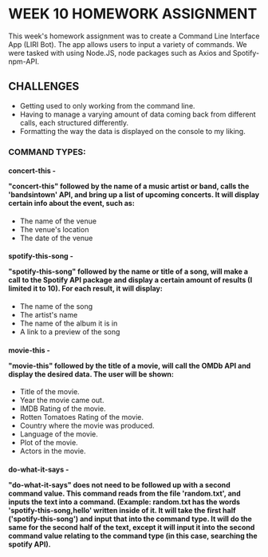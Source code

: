 # WEEK 10 HOMEWORK ASSIGNMENT

<p>This week's homework assignment was to create a Command Line Interface App (LIRI Bot). The app allows users to input a variety of commands. We were tasked with using Node.JS, node packages such as Axios and Spotify-npm-API.</p>

## CHALLENGES
* Getting used to only working from the command line.
* Having to manage a varying amount of data coming back from different calls, each structured differently.
* Formatting the way the data is displayed on the console to my liking.

 ### COMMAND TYPES:
#### concert-this - <p>"concert-this" followed by the name of a music artist or band, calls the 'bandsintown' API, and bring up a list of upcoming concerts. It will display certain info about the event, such as:</p>
 * The name of the venue
 * The venue's location
 * The date of the venue

#### spotify-this-song - <p>"spotify-this-song" followed by the name or title of a song, will make a call to the Spotify API package and display a certain amount of results (I limited it to 10). For each result, it will display:</p>
 * The name of the song
 * The artist's name 
 * The name of the album it is in
 * A link to a preview of the song


#### movie-this - <p>"movie-this" followed by the title of a movie, will call the OMDb API and display the desired data. The user will be shown:</p>
  * Title of the movie.
  * Year the movie came out.
  * IMDB Rating of the movie.
  * Rotten Tomatoes Rating of the movie.
  * Country where the movie was produced.
  * Language of the movie.
  * Plot of the movie.
  * Actors in the movie.

#### do-what-it-says - <p>"do-what-it-says" does not need to be followed up with a second command value. This command reads from the file 'random.txt', and inputs the text into a command. (Example: random.txt has the words 'spotify-this-song,hello' written inside of it. It will take the first half ('spotify-this-song') and input that into the command type. It will do the same for the second half of the text, except it will input it into the second command value relating to the command type (in this case, searching the spotify API).

